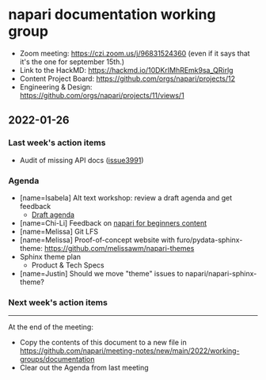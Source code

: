 # napari documentation working group

- Zoom meeting: https://czi.zoom.us/j/96831524360 (even if it says that it's the one for september 15th.)
- Link to the HackMD: https://hackmd.io/10DKrIMhREmk9sa_QRirlg
- Content Project Board: https://github.com/orgs/napari/projects/12
- Engineering & Design: https://github.com/orgs/napari/projects/11/views/1

## 2022-01-26


### Last week's action items
- Audit of missing API docs ([issue3991](https://github.com/napari/napari/issues/3991))

### Agenda

- [name=Isabela] Alt text workshop: review a draft agenda and get feedback
    - [Draft agenda](https://hackmd.io/LJAeAGSGTgKmDq24cZOeUg)
- [name=Chi-Li] Feedback on [napari for beginners content](https://github.com/napari/napari/issues/3651#issuecomment-1022418110)
- [name=Melissa] Git LFS
- [name=Melissa] Proof-of-concept website with furo/pydata-sphinx-theme: https://github.com/melissawm/napari-themes
- Sphinx theme plan
    - Product & Tech Specs
- [name=Justin] Should we move "theme" issues to napari/napari-sphinx-theme?

### Next week's action items

------


At the end of the meeting:
- Copy the contents of this document to a new file in https://github.com/napari/meeting-notes/new/main/2022/working-groups/documentation
- Clear out the Agenda from last meeting
